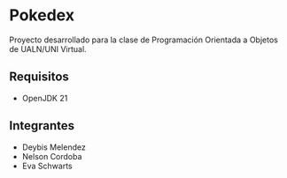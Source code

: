 # Pokedex

Proyecto desarrollado para la clase de Programación Orientada a Objetos de UALN/UNI Virtual.

## Requisitos
- OpenJDK 21

## Integrantes
- Deybis Melendez
- Nelson Cordoba
- Eva Schwarts